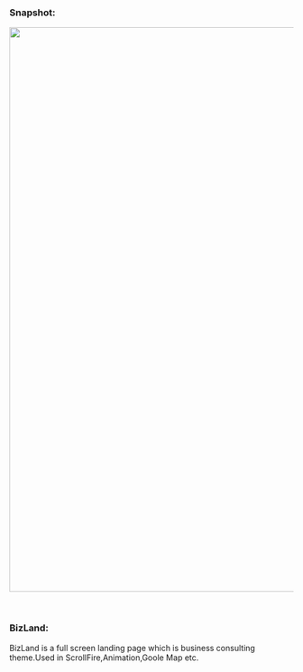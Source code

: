 <h3>Snapshot:</h3>
<div align="center">
 <p float="left">
  <img src="https://user-images.githubusercontent.com/38814709/59162942-15ecf100-8b13-11e9-90a5-55709446b2f8.png" width="700" height="1000"/>
	 <br/>
	</p>
</div>
<br>
<h3>BizLand:</h3>
<p>
	BizLand is a full screen landing page which is business consulting theme.Used in ScrollFire,Animation,Goole Map etc.
</p>








